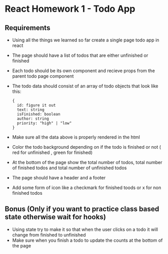# React Homework 1 - Todo App

## Requirements

- Using all the things we learned so far create a single page todo app in react
- The page should have a list of todos that are either unfinished or finished
- Each todo should be its own component and recieve props from the parent todo page component

- The todo data should consist of an array of todo objects that look like this:
  ```
  {
    id: figure it out
    text: string
    isFinished: boolean
    author: string
    priority: "high" | "low"
  }
  ```
- Make sure all the data above is properly rendered in the html
- Color the todo background depending on if the todo is finished or not ( red for unfinished , green for finished)
- At the bottom of the page show the total number of todos, total number of finished todos and total number of unfinished todos
- The page should have a header and a footer
- Add some form of icon like a checkmark for finished toods or x for non finished todos

## Bonus (Only if you want to practice class based state otherwise wait for hooks)

- Using state try to make it so that when the user clicks on a todo it will change from finished to unfinished
- Make sure when you finish a todo to update the counts at the bottom of the page
